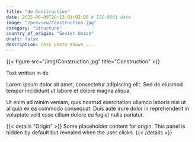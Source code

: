 ```yaml
---
title: "de Construction"
date: 2025-06-09T20:13:01+02:00 # ISO 8601 date
image: "/preview/Construction.jpg"
category: "Structure"
country_of_origin: "Soviet Union"
draft: false
description: This photo shows ...
---
```


{{< figure src="/img/Construction.jpg" title="Construction" >}}

Text written in de

Lorem ipsum dolor sit amet, consectetur adipiscing elit. Sed do eiusmod tempor incididunt ut labore et dolore magna aliqua.

Ut enim ad minim veniam, quis nostrud exercitation ullamco laboris nisi ut aliquip ex ea commodo consequat. Duis aute irure dolor in reprehenderit in voluptate velit esse cillum dolore eu fugiat nulla pariatur.


{{< details "Origin" >}}
Some placeholder content for origin. This panel is hidden by default but revealed when the user clicks.
{{< /details >}}


